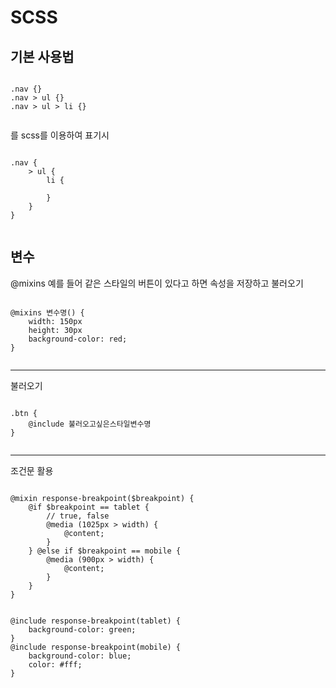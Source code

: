 # SCSS

## 기본 사용법
<pre><code>
.nav {}
.nav > ul {}
.nav > ul > li {}

</code></pre>

를 scss를 이용하여 표기시
<pre><code>
.nav {
    > ul {
        li {
        
        }
    }
}

</code></pre>

## 변수

@mixins 
예를 들어 같은 스타일의 버튼이 있다고 하면 
속성을 저장하고 불러오기
<pre><code>
@mixins 변수명() {
    width: 150px
    height: 30px
    background-color: red;
}

</code></pre>
***
불러오기
<pre><code>
.btn {
    @include 불러오고싶은스타일변수명
}

</code></pre>
***
조건문 활용
<pre><code>
@mixin response-breakpoint($breakpoint) {
	@if $breakpoint == tablet {
		// true, false
		@media (1025px > width) {
			@content;
		}
	} @else if $breakpoint == mobile {
		@media (900px > width) {
			@content;
		}
	}
}


@include response-breakpoint(tablet) {
	background-color: green;
}
@include response-breakpoint(mobile) {
	background-color: blue;
	color: #fff;
}

</code></pre>